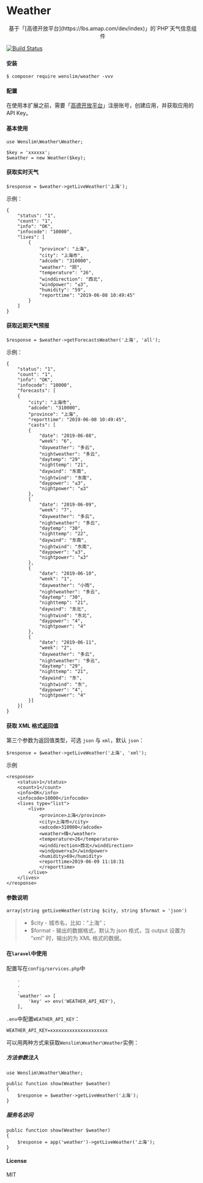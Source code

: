 <h1 class="center">Weather</h1>
<p align="center">基于「[高德开放平台](https://lbs.amap.com/dev/index)」的`PHP`天气信息组件</p>

[![Build Status](https://travis-ci.org/wenslim/weather.svg?branch=master)](https://travis-ci.org/wenslim/weather)

#### 安装
```
$ composer require wenslim/weather -vvv
```
#### 配置
在使用本扩展之前，需要「[高德开放平台](https://lbs.amap.com/dev/index)」注册账号，创建应用，并获取应用的 API Key。
#### 基本使用
```
use Wenslim\Weather\Weather;

$key = 'xxxxxx';
$weather = new Weather($key);
```
#### 获取实时天气
```
$response = $weather->getLiveWeather('上海');
```
示例：
```
{
    "status": "1",
    "count": "1",
    "info": "OK",
    "infocode": "10000",
    "lives": [
        {
            "province": "上海",
            "city": "上海市",
            "adcode": "310000",
            "weather": "阴",
            "temperature": "26",
            "winddirection": "西北",
            "windpower": "≤3",
            "humidity": "59",
            "reporttime": "2019-06-08 10:49:45"
        }
    ]
}
```
#### 获取近期天气预报
```
$response = $weather->getForecastsWeather('上海', 'all');
```
示例：
```
{
    "status": "1",
    "count": "1",
    "info": "OK",
    "infocode": "10000",
    "forecasts": [
    {
        "city": "上海市",
        "adcode": "310000",
        "province": "上海",
        "reporttime": "2019-06-08 10:49:45",
        "casts": [
        {
            "date": "2019-06-08",
            "week": "6",
            "dayweather": "多云",
            "nightweather": "多云",
            "daytemp": "29",
            "nighttemp": "21",
            "daywind": "东南",
            "nightwind": "东南",
            "daypower": "≤3",
            "nightpower": "≤3"
        },
        {
            "date": "2019-06-09",
            "week": "7",
            "dayweather": "多云",
            "nightweather": "多云",
            "daytemp": "30",
            "nighttemp": "22",
            "daywind": "东南",
            "nightwind": "东南",
            "daypower": "≤3",
            "nightpower": "≤3"
        },
        {
            "date": "2019-06-10",
            "week": "1",
            "dayweather": "小雨",
            "nightweather": "多云",
            "daytemp": "30",
            "nighttemp": "21",
            "daywind": "东北",
            "nightwind": "东北",
            "daypower": "4",
            "nightpower": "4"
        },
        {
            "date": "2019-06-11",
            "week": "2",
            "dayweather": "多云",
            "nightweather": "多云",
            "daytemp": "29",
            "nighttemp": "21",
            "daywind": "东",
            "nightwind": "东",
            "daypower": "4",
            "nightpower": "4"
        }]
    }]
}
```
#### 获取 XML 格式返回值
第三个参数为返回值类型，可选 `json` 与 `xml`，默认 `json`：
```
$response = $weather->getLiveWeather('上海', 'xml');
```
示例
```
<response>
    <status>1</status>
    <count>1</count>
    <info>OK</info>
    <infocode>10000</infocode>
    <lives type="list">
        <live>
            <province>上海</province>
            <city>上海市</city>
            <adcode>310000</adcode>
            <weather>晴</weather>
            <temperature>26</temperature>
            <winddirection>西北</winddirection>
            <windpower>≤3</windpower>
            <humidity>69</humidity>
            <reporttime>2019-06-09 11:18:31
            </reporttime>
        </live>
    </lives>
</response>
```
#### 参数说明
```
array|string getLiveWeather(string $city, string $format = 'json')
```
> - $city - 城市名，比如：“上海”；
> - $format - 输出的数据格式，默认为 json 格式，当 output 设置为 “xml” 时，输出的为 XML 格式的数据。
#### 在`laravel`中使用
配置写在`config/services.php`中
```
    .
    .
    .
    'weather' => [
        'key' => env('WEATHER_API_KEY'),
    ],
```
`.env`中配置`WEATHER_API_KEY`：
```
WEATHER_API_KEY=xxxxxxxxxxxxxxxxxxxxx
```
可以用两种方式来获取`Wenslim\Weather\Weather`实例：
##### 方法参数注入
```
use Wenslim\Weather\Weather;

public function show(Weather $weather)
{
    $response = $weather->getLiveWeather('上海');
}
```
##### 服务名访问
```
public function show(Weather $weather)
{
    $response = app('weather')->getLiveWeather('上海');
}
```
#### License
MIT